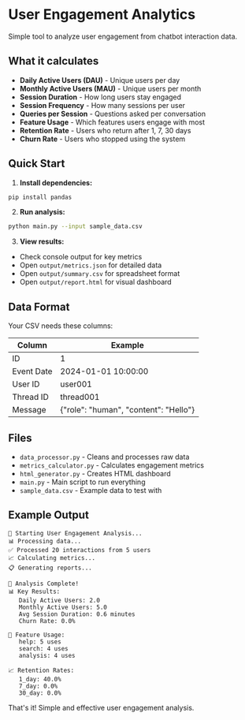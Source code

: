 # User Engagement Analytics

Simple tool to analyze user engagement from chatbot interaction data.

## What it calculates

- **Daily Active Users (DAU)** - Unique users per day
- **Monthly Active Users (MAU)** - Unique users per month  
- **Session Duration** - How long users stay engaged
- **Session Frequency** - How many sessions per user
- **Queries per Session** - Questions asked per conversation
- **Feature Usage** - Which features users engage with most
- **Retention Rate** - Users who return after 1, 7, 30 days
- **Churn Rate** - Users who stopped using the system

## Quick Start

1. **Install dependencies:**
```bash
pip install pandas
```

2. **Run analysis:**
```bash
python main.py --input sample_data.csv
```

3. **View results:**
- Check console output for key metrics
- Open `output/metrics.json` for detailed data
- Open `output/summary.csv` for spreadsheet format
- Open `output/report.html` for visual dashboard

## Data Format

Your CSV needs these columns:

| Column | Example |
|--------|---------|
| ID | 1 |
| Event Date | 2024-01-01 10:00:00 |
| User ID | user001 |
| Thread ID | thread001 |  
| Message | {"role": "human", "content": "Hello"} |

## Files

- `data_processor.py` - Cleans and processes raw data
- `metrics_calculator.py` - Calculates engagement metrics  
- `html_generator.py` - Creates HTML dashboard
- `main.py` - Main script to run everything
- `sample_data.csv` - Example data to test with

## Example Output

```
🚀 Starting User Engagement Analysis...
📊 Processing data...
✅ Processed 20 interactions from 5 users
📈 Calculating metrics...
📋 Generating reports...

🎉 Analysis Complete!
📊 Key Results:
   Daily Active Users: 2.0
   Monthly Active Users: 5.0
   Avg Session Duration: 0.6 minutes
   Churn Rate: 0.0%

🎯 Feature Usage:
   help: 5 uses
   search: 4 uses
   analysis: 4 uses

📈 Retention Rates:
   1_day: 40.0%
   7_day: 0.0%
   30_day: 0.0%
```

That's it! Simple and effective user engagement analysis.